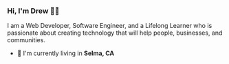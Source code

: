 ### Hi, I'm Drew 👋🏽

I am a Web Developer, Software Engineer, and a Lifelong Learner who is passionate about creating technology that will help people, businesses, and communities.

- :house_with_garden: I'm currently living in **Selma, CA**
